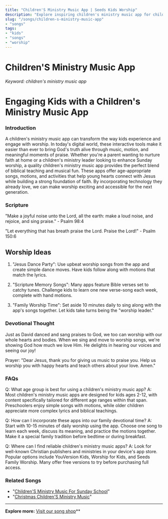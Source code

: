 ```yaml
---
title: "Children'S Ministry Music App | Seeds Kids Worship"
description: "Explore inspiring children's ministry music app for children's worship and faith development. Biblical music resources for families and ministry."
slug: "/songs/children-s-ministry-music-app"
- "songs"
tags:
- "kids"
- "songs"
- "worship"
---
```


# Children'S Ministry Music App

_Keyword: children's ministry music app_

# Engaging Kids with a Children's Ministry Music App

### Introduction
A children's ministry music app can transform the way kids experience and engage with worship. In today's digital world, these interactive tools make it easier than ever to bring God's truth alive through music, motion, and meaningful moments of praise. Whether you're a parent wanting to nurture faith at home or a children's ministry leader looking to enhance Sunday worship, a quality children's ministry music app provides the perfect blend of biblical teaching and musical fun. These apps offer age-appropriate songs, motions, and activities that help young hearts connect with Jesus while building a strong foundation of faith. By incorporating technology they already love, we can make worship exciting and accessible for the next generation.

### Scripture
"Make a joyful noise unto the Lord, all the earth: make a loud noise, and rejoice, and sing praise." - Psalm 98:4

"Let everything that has breath praise the Lord. Praise the Lord!" - Psalm 150:6

## Worship Ideas
1. "Jesus Dance Party": Use upbeat worship songs from the app and create simple dance moves. Have kids follow along with motions that match the lyrics.

2. "Scripture Memory Songs": Many apps feature Bible verses set to catchy tunes. Challenge kids to learn one new verse-song each week, complete with hand motions.

3. "Family Worship Time": Set aside 10 minutes daily to sing along with the app's songs together. Let kids take turns being the "worship leader."

### Devotional Thought
Just as David danced and sang praises to God, we too can worship with our whole hearts and bodies. When we sing and move to worship songs, we're showing God how much we love Him. He delights in hearing our voices and seeing our joy!

Prayer: "Dear Jesus, thank you for giving us music to praise you. Help us worship you with happy hearts and teach others about your love. Amen."

### FAQs

Q: What age group is best for using a children's ministry music app?
A: Most children's ministry music apps are designed for kids ages 2-12, with content specifically tailored for different age ranges within that span. Preschoolers enjoy simple songs with motions, while older children appreciate more complex lyrics and biblical teachings.

Q: How can I incorporate these apps into our family devotional time?
A: Start with 10-15 minutes of daily worship using the app. Choose one song to learn each week, discuss its meaning, and practice the motions together. Make it a special family tradition before bedtime or during breakfast.

Q: Where can I find reliable children's ministry music apps?
A: Look for well-known Christian publishers and ministries in your device's app store. Popular options include YouVersion Kids, Worship for Kids, and Seeds Family Worship. Many offer free versions to try before purchasing full access.

### Related Songs

- "[Children'S Ministry Music For Sunday School](/activities/children-s-ministry-music-for-sunday-school/)"
- "[Christmas Children'S Ministry Music](/activities/christmas-children-s-ministry-music/)"

---

**Explore more:** [Visit our song shop](https://seedskidsworship.com/shop)**

<!-- Schema Markup -->
<script type="application/ld+json">
{
  "@context": "https://schema.org",
  "@type": "MusicRecording",
  "name": "Children'S Ministry Music App",
  "byArtist": {
    "@type": "MusicGroup",
    "name": "Seeds Kids Worship"
  },
  "isFamilyFriendly": true,
  "url": "https://seedskidsworship.com/songs/children-s-ministry-music-app/"
}
</script>